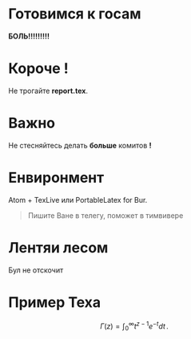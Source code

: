 # Готовимся к госам

**БОЛЬ!!!!!!!!!**

# Короче !

Не трогайте **report.tex**.

# Важно

Не стесняйтесь делать **больше** комитов **!**

#  Енвиронмент

Atom + TexLive или PortableLatex for Bur.
> Пишите Ване в телегу, поможет в тимвивере

# Лентяи лесом

Бул не отскочит

# Пример Теха
$$
\Gamma(z) = \int_0^\infty t^{z-1}e^{-t}dt\,.
$$
